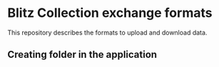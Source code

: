 # Blitz Collection exchange formats
This repository describes the formats to upload and download data.
## Creating folder in the application


